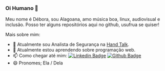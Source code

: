 ### Oi Humano 👋

Meu nome é Débora, sou Alagoana, amo música boa, linux, audiovisual e inclusão. Posso ter alguns repositórios aqui no github, usufrua se quiser!

Mais sobre mim:

- 🔭 Atualmente sou Analista de Segurança na [Hand Talk](https://www.handtalk.me/br/sobre/).
- 🌱 Atualmente estou aprendendo sobre programação web.
- 📫 Como chegar até mim: [![Linkedin Badge](https://img.shields.io/badge/-LinkedIn-blue?logo=Linkedin&logoColor=white&link=LINK_LINKEDIN)](https://www.linkedin.com/in/debora-reis/) [![Github Badge](https://img.shields.io/badge/-Github-000?logo=Github&logoColor=white&link=LINK_GIT)](https://github.com/deboranreis)
- 😄 Pronomes; Ela / Dela


